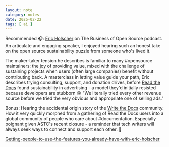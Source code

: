 ```yaml
---  
layout: note
category: notes  
date: 2025-02-22
tags: [ ai ]
---
```


Recommended 🎧: [Eric Holscher](https://www.linkedin.com/in/eric-holscher/) on The Business of Open Source podcast. An articulate and engaging speaker, I enjoyed hearing such an honest take on the open source sustainability puzzle from someone who's lived it.

The maker-taker tension he describes is familiar to many #opensource maintainers: the joy of providing value, mixed with the challenge of sustaining projects when users (often large companies) benefit without contributing back. A masterclass in letting value guide your path, Eric describes trying consulting, support, and donation drives, before [Read the Docs](https://www.linkedin.com/company/read-the-docs/) found sustainability in advertising \- a model they'd initially resisted because developers are stubborn 🙃 "We literally tried every other revenue source before we tried the very obvious and appropriate one of selling ads."

Bonus: Hearing the accidental origin story of the [Write the Docs](https://www.linkedin.com/company/write-the-docs/) community. How it very quickly morphed from a gathering of Read the Docs users into a global community of people who care about #documentation. Especially poignant given ASTC's recent closure \- a reminder that tech writers will always seek ways to connect and support each other. 💜

[Getting-people-to-use-the-features-you-already-have-with-eric-holscher](https://www.emilyomier.com/podcast/getting-people-to-use-the-features-you-already-have-with-eric-holscher)